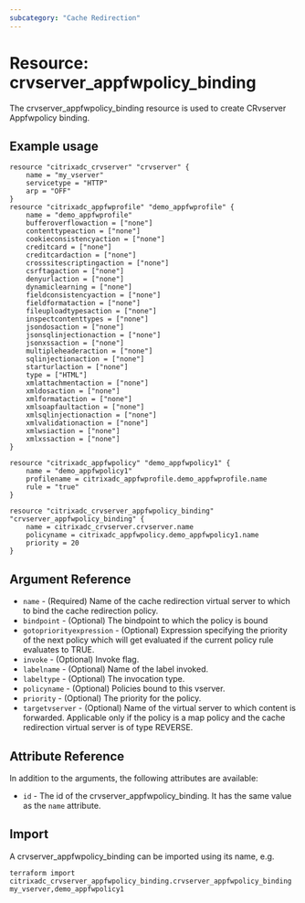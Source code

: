 ```yaml
---
subcategory: "Cache Redirection"
---
```


# Resource: crvserver_appfwpolicy_binding

The crvserver_appfwpolicy_binding resource is used to create CRvserver Appfwpolicy binding.


## Example usage

```hcl
resource "citrixadc_crvserver" "crvserver" {
    name = "my_vserver"
    servicetype = "HTTP"
    arp = "OFF"
}
resource "citrixadc_appfwprofile" "demo_appfwprofile" {
    name = "demo_appfwprofile"
    bufferoverflowaction = ["none"]
    contenttypeaction = ["none"]
    cookieconsistencyaction = ["none"]
    creditcard = ["none"]
    creditcardaction = ["none"]
    crosssitescriptingaction = ["none"]
    csrftagaction = ["none"]
    denyurlaction = ["none"]
    dynamiclearning = ["none"]
    fieldconsistencyaction = ["none"]
    fieldformataction = ["none"]
    fileuploadtypesaction = ["none"]
    inspectcontenttypes = ["none"]
    jsondosaction = ["none"]
    jsonsqlinjectionaction = ["none"]
    jsonxssaction = ["none"]
    multipleheaderaction = ["none"]
    sqlinjectionaction = ["none"]
    starturlaction = ["none"]
    type = ["HTML"]
    xmlattachmentaction = ["none"]
    xmldosaction = ["none"]
    xmlformataction = ["none"]
    xmlsoapfaultaction = ["none"]
    xmlsqlinjectionaction = ["none"]
    xmlvalidationaction = ["none"]
    xmlwsiaction = ["none"]
    xmlxssaction = ["none"]
}

resource "citrixadc_appfwpolicy" "demo_appfwpolicy1" {
    name = "demo_appfwpolicy1"
    profilename = citrixadc_appfwprofile.demo_appfwprofile.name
    rule = "true"
}

resource "citrixadc_crvserver_appfwpolicy_binding" "crvserver_appfwpolicy_binding" {
    name = citrixadc_crvserver.crvserver.name
    policyname = citrixadc_appfwpolicy.demo_appfwpolicy1.name
    priority = 20
}
```


## Argument Reference

* `name` - (Required) Name of the cache redirection virtual server to which to bind the cache redirection policy.
* `bindpoint` - (Optional) The bindpoint to which the policy is bound
* `gotopriorityexpression` - (Optional) Expression specifying the priority of the next policy which will get evaluated if the current policy rule evaluates to TRUE.
* `invoke` - (Optional) Invoke flag.
* `labelname` - (Optional) Name of the label invoked.
* `labeltype` - (Optional) The invocation type.
* `policyname` - (Optional) Policies bound to this vserver.
* `priority` - (Optional) The priority for the policy.
* `targetvserver` - (Optional) Name of the virtual server to which content is forwarded. Applicable only if the policy is a map policy and the cache redirection virtual server is of type REVERSE.


## Attribute Reference

In addition to the arguments, the following attributes are available:

* `id` - The id of the crvserver_appfwpolicy_binding. It has the same value as the `name` attribute.


## Import

A crvserver_appfwpolicy_binding can be imported using its name, e.g.

```shell
terraform import citrixadc_crvserver_appfwpolicy_binding.crvserver_appfwpolicy_binding my_vserver,demo_appfwpolicy1
```
